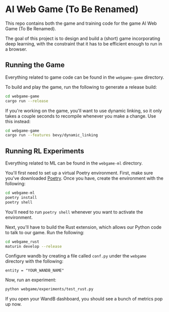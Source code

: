 # AI Web Game (To Be Renamed)

This repo contains both the game and training code for the game AI Web Game (To Be Renamed).

The goal of this project is to design and build a (short) game incorporating deep learning, with the constraint that it
has to be efficient enough to run in a browser.

## Running the Game

Everything related to game code can be found in the `webgame-game` directory.

To build and play the game, run the following to generate a release build:

```bash
cd webgame-game
cargo run --release
```

If you're working on the game, you'll want to use dynamic linking, so it only takes a couple seconds to recompile
whenever you make a change. Use this instead:

```bash
cd webgame-game
cargo run --features bevy/dynamic_linking
```

## Running RL Experiments

Everything related to ML can be found in the `webgame-ml` directory.

You'll first need to set up a virtual Poetry environment. First, make sure you've downloaded
[Poetry](https://python-poetry.org/). Once you have, create the environment with the following:

```bash
cd webgame-ml
poetry install
poetry shell
```

You'll need to run `poetry shell` whenever you want to activate the environment.

Next, you'll have to build the Rust extension, which allows our Python code to talk to our game. Run the following:

```bash
cd webgame_rust
maturin develop --release
```

Configure wandb by creating a file called `conf.py` under the `webgame` directory with the following:

```
entity = "YOUR_WANDB_NAME"
```

Now, run an experiment:

```bash
python webgame/experiments/test_rust.py
```

If you open your WandB dashboard, you should see a bunch of metrics pop up now.